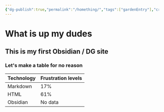 ```yaml
---
{"dg-publish":true,"permalink":"/homething/","tags":["gardenEntry"],"created":"","updated":""}
---
```


# What is up my dudes

## This is my first Obsidian / DG site

### Let's make a table for no reason

| **Technology** | **Frustration levels** |
| - | - |
| Markdown | 17% |
| HTML | 61% |
| Obsidian | No data |



